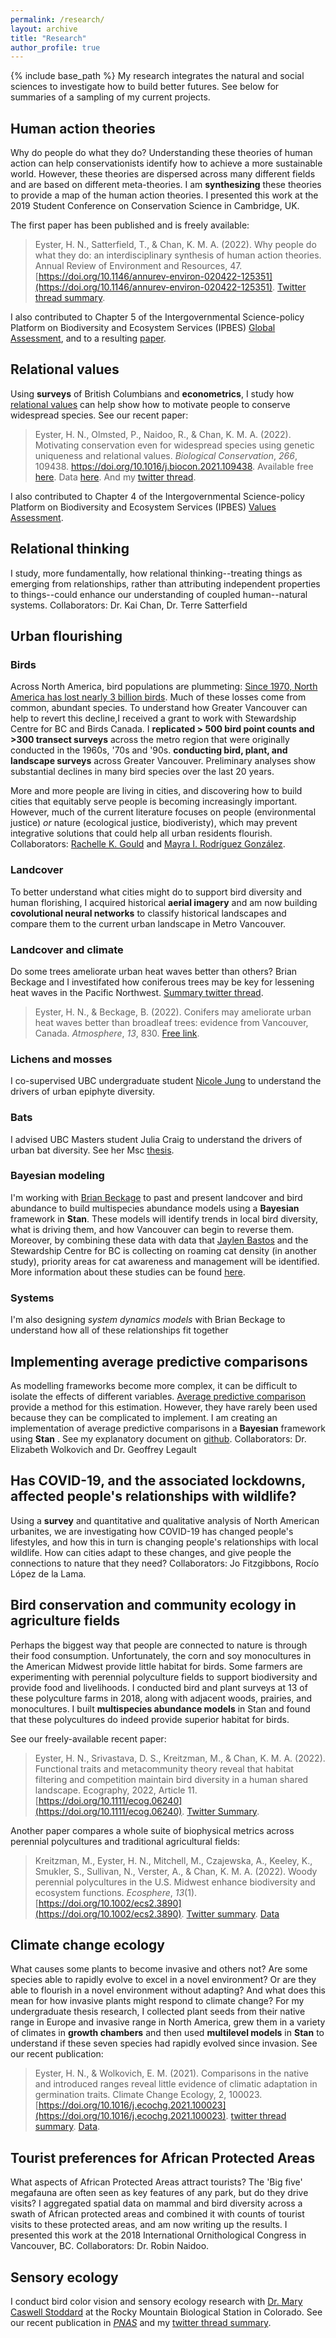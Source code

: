 ```yaml
---
permalink: /research/
layout: archive
title: "Research"
author_profile: true
---
```

{% include base_path %}
My research integrates the natural and social sciences to investigate how to build better futures. See below for summaries of a sampling of my current projects. 

## Human action theories
Why do people do what they do?  Understanding these theories of human action can help conservationists identify how to achieve a more sustainable world. However, these theories are dispersed across many different fields and are based on different meta-theories. I am **synthesizing** these theories to provide a map of the human action theories. I presented this work at the 2019 Student Conference on Conservation Science in Cambridge, UK. 

The first paper has  been published and is freely available: 
>Eyster, H. N., Satterfield, T., & Chan, K. M. A. (2022). Why people do what they do: an interdisciplinary synthesis of human action theories. Annual Review of Environment and Resources, 47. [https://doi.org/10.1146/annurev-environ-020422-125351](https://doi.org/10.1146/annurev-environ-020422-125351). [Twitter thread summary](https://twitter.com/HaroldEyster/status/1551595877395009536). 

I also contributed to Chapter 5 of the  Intergovernmental Science-policy Platform on Biodiversity and Ecosystem Services (IPBES) [Global Assessment](https://ipbes.net/global-assessment), and to a resulting [paper](https://doi.org/10.1002/pan3.10124). 

## Relational values
Using **surveys** of British Columbians and **econometrics**, I study how [relational values](https://www.sciencedirect.com/science/article/pii/S1877343518301222) can help show how to motivate people to conserve widespread species. See our recent paper: 

>Eyster, H. N., Olmsted, P., Naidoo, R., & Chan, K. M. A. (2022). Motivating conservation even for widespread species using genetic uniqueness and relational values. *Biological Conservation*, *266*, 109438. https://doi.org/10.1016/j.biocon.2021.109438. Available free [here](https://authors.elsevier.com/a/1ePth1R%7EeL8ba). Data [here](doi.org/10.17605/OSF.IO/CXY58). And my [twitter thread](https://twitter.com/HaroldEyster/status/1482037800098840589). 

I also contributed to Chapter 4 of the  Intergovernmental Science-policy Platform on Biodiversity and Ecosystem Services (IPBES) [Values Assessment](https://doi.org/10.5281/zenodo.6522522). 

## Relational thinking

I study, more fundamentally, how relational thinking--treating things as emerging from relationships, rather than attributing independent properties to things--could enhance our understanding of coupled human--natural systems. Collaborators: Dr. Kai Chan, Dr. Terre Satterfield 

## Urban flourishing

### Birds

Across North America, bird populations are plummeting:  [Since 1970, North America has lost nearly 3 billion birds](10.1126/science.aaw1313).  Much of these losses come from common, abundant species. To understand how Greater Vancouver can help to revert this decline,I received a grant to work with Stewardship Centre for BC and Birds Canada.  I **replicated > 500 bird point counts and >300 transect surveys** across the metro region that were originally conducted in the 1960s, '70s and '90s.  **conducting bird, plant, and landscape surveys** across Greater Vancouver. Preliminary analyses show substantial declines in many bird species over the last 20 years. 

More and more people are living in cities, and discovering how to build cities that equitably serve people is becoming increasingly important. However, much of the current literature focuses on people (environmental justice) *or* nature (ecological justice, biodiveristy), which may prevent integrative solutions that could help all urban residents flourish.
Collaborators: [Rachelle K. Gould](https://gouldgroup.weebly.com/people.html) and [Mayra I. Rodríguez González](https://rodriguezmayrai.github.io/). 

### Landcover
To better understand what cities might do to support bird diversity and human florishing, I acquired historical **aerial imagery** and am now building **covolutional neural networks** to classify historical landscapes and compare them to the current urban landscape in Metro Vancouver. 

### Landcover and climate
Do some trees ameliorate urban heat waves better than others?  Brian Beckage and I investifated how coniferous trees may be key for lessening heat waves in the Pacific Northwest.  [Summary twitter thread](https://twitter.com/HaroldEyster/status/1528749939647553538). 
> Eyster, H. N., & Beckage, B. (2022). Conifers may ameliorate urban heat waves better than broadleaf trees: evidence from Vancouver, Canada. *Atmosphere*, *13*, 830. [Free link](https://doi.org/10.3390/atmos13050830).

### Lichens and mosses
I co-supervised UBC undergraduate student [Nicole Jung](chanslab.ires.ubc.ca/people) to understand the drivers of urban epiphyte diversity. 

### Bats
I advised UBC Masters student Julia Craig to understand the drivers of urban bat diversity. See her Msc [thesis](https://doi.org/10.5281/zenodo.6522522). 

### Bayesian modeling
I'm working with [Brian Beckage](https://brianbeckage.github.io/) to past and present landcover and bird abundance to build multispecies abundance models using a **Bayesian** framework in **Stan**.  These models will identify trends in  local bird diversity, what is driving them, and how Vancouver can begin to reverse them. Moreover, by combining these data with data that [Jaylen Bastos](https://www.linkedin.com/in/jaylen-bastos-3a75511a0/?originalSubdomain=ca) and the Stewardship Centre for BC is collecting on roaming cat density (in another study), priority areas for cat awareness and management will be identified. More information about these studies can be found [here](https://stewardshipcentrebc.ca/cats-and-birds/cats-and-birds-research-projects/).

### Systems 
I'm also designing *system dynamics models* with Brian Beckage to understand how all of these relationships fit together

## Implementing average predictive comparisons 

As modelling frameworks become more complex, it can be difficult to isolate the effects of different variables. [Average predictive comparison](https://doi.org/10.1111/j.1467-9531.2007.00181.x) provide a method for this estimation. However, they have rarely been used because they can be complicated to implement. I am creating an implementation of average predictive comparisons in a **Bayesian** framework using **Stan** . See my explanatory document on [github](http://htmlpreview.github.io/?https://github.com/hneyster/germination_stan/blob/master/APC.html). Collaborators: Dr. Elizabeth Wolkovich and Dr. Geoffrey Legault 


## Has COVID-19, and the associated lockdowns, affected people's relationships with wildlife? 

Using a **survey** and quantitative and qualitative analysis of North American urbanites, we are investigating how COVID-19 has changed people's lifestyles, and how this in turn is changing people's relationships with local wildlife. How can cities adapt to these changes, and give people the connections to nature that they need? Collaborators: Jo Fitzgibbons, Rocío López de la Lama.

## Bird conservation and community ecology in agriculture fields 

Perhaps the biggest way that people are connected to nature is through their food consumption. Unfortunately, the corn and soy monocultures in the American Midwest provide little habitat for birds. Some farmers are experimenting with perennial polyculture fields to support biodiversity and provide food and livelihoods. I conducted bird and plant surveys at 13 of these polyculture farms in 2018, along with adjacent woods, prairies, and monocultures. I built **multispecies abundance models** in Stan and found that these polycultures do indeed provide superior habitat for birds. 

See our freely-available recent paper:

>Eyster, H. N., Srivastava, D. S., Kreitzman, M., & Chan, K. M. A. (2022). Functional traits and metacommunity theory reveal that habitat filtering and competition maintain bird diversity in a human shared landscape. Ecography, 2022, Article 11. [https://doi.org/10.1111/ecog.06240](https://doi.org/10.1111/ecog.06240). [Twitter Summary](https://twitter.com/HaroldEyster/status/1565067446704300037). 

Another paper compares a whole suite of biophysical metrics across perennial polycultures and traditional agricultural fields: 

>Kreitzman, M., Eyster, H. N., Mitchell, M., Czajewska, A., Keeley, K., Smukler, S., Sullivan, N., Verster, A., & Chan, K. M. A. (2022). Woody perennial polycultures in the U.S. Midwest enhance biodiversity and ecosystem functions. *Ecosphere*, *13*(1). [https://doi.org/10.1002/ecs2.3890](https://doi.org/10.1002/ecs2.3890). [Twitter summary](https://twitter.com/HaroldEyster/status/1480549083358105601). [Data](https://figshare.com/collections/Midwest_Woody_Perennial_Polycultures/5645281) 

## Climate change ecology 

What causes some plants to become invasive and others not? Are some species able to rapidly evolve to excel in a novel environment? Or are they able to flourish in a novel environment without adapting?  And what does this mean for how invasive plants might respond to climate change? For my  undergraduate thesis research, I collected plant seeds from their native range in Europe and invasive range in North America, grew them in a variety of climates in **growth chambers** and then  used **multilevel models** in **Stan** to understand if these seven species had rapidly evolved since invasion. See our recent publication: 

>Eyster, H. N., & Wolkovich, E. M. (2021). Comparisons in the native and introduced ranges reveal little evidence of climatic adaptation in germination traits. Climate Change Ecology, 2, 100023. [https://doi.org/10.1016/j.ecochg.2021.100023](https://doi.org/10.1016/j.ecochg.2021.100023). [twitter thread summary](https://twitter.com/HaroldEyster/status/1436346507809153030). [Data](doi.org/10.17605/OSF.IO/DNGHW). 

## Tourist preferences for African Protected Areas 

What aspects of African Protected Areas attract tourists? The 'Big five' megafauna are often seen as key features of any park, but do they drive visits?  I aggregated spatial data on mammal and bird diversity across a swath of African protected areas and combined it with counts of tourist visits to these protected areas, and am now writing up the results.  I presented this work at the 2018 International Ornithological Congress in Vancouver, BC. Collaborators: Dr. Robin Naidoo. 


## Sensory ecology 

I  conduct bird color vision and sensory ecology research with [Dr. Mary Caswell Stoddard](https://www.marycstoddard.com/) at the Rocky Mountain Biological Station in Colorado. See our recent publication in [*PNAS*](https://www.pnas.org/content/early/2020/06/09/1919377117) and my [twitter thread summary](https://twitter.com/HaroldEyster/status/1272627047861415936). 
